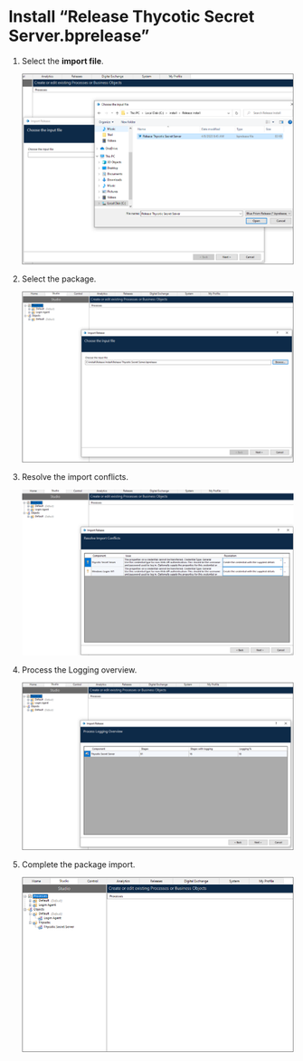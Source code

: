 [title]: # (Install “Release Thycotic Secret Server.bprelease”)
[tags]: # (install)
[priority]: # (101)
# Install “Release Thycotic Secret Server.bprelease”

1. Select the __import file__.

   ![tag](images/1.png)
1. Select the package.

   ![tag](images/2.png)
1. Resolve the import conflicts.

   ![tag](images/3.png)
1. Process the Logging overview.

   ![tag](images/4.png)
1. Complete the package import.

   ![tag](images/5.png)
